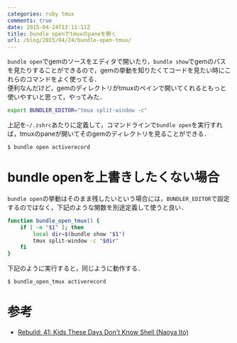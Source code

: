 ```yaml
---
categories: ruby tmux
comments: true
date: 2015-04-24T13:11:11Z
title: bundle openでtmuxのpaneを開く
url: /blog/2015/04/24/bundle-open-tmux/
---
```


`bundle open`でgemのソースをエディタで開いたり，`bundle show`でgemのパスを見たりすることができるので，gemの挙動を知りたくてコードを見たい時にこれらのコマンドをよく使ってる．  
便利なんだけど，gemのディレクトリがtmuxのペインで開いてくれるともっと使いやすいと思って，やってみた．  

```sh
export BUNDLER_EDITOR="tmux split-window -c"
```

上記を`~/.zshrc`あたりに定義して，コマンドラインで`bundle open`を実行すれば，tmuxのpaneが開いてそのgemのディレクトリを見ることができる．  

    $ bundle open activerecord

# bundle openを上書きしたくない場合
`bundle open`の挙動はそのまま残したいという場合には，`BUNDLER_EDITOR`で設定するのではなく，下記のような関数を別途定義して使うと良い．

```sh
function bundle_open_tmux() {
    if [ -n "$1" ]; then
        local dir=$(bundle show "$1")
        tmux split-window -c "$dir"
    fi
}
```

下記のように実行すると，同じように動作する．

    $ bundle_open_tmux activerecord


# 参考
- [Rebuild: 41: Kids These Days Don't Know Shell (Naoya Ito)](http://rebuild.fm/41/)
